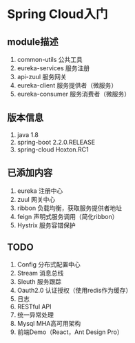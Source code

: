 # Spring Cloud入门

## module描述

1. common-utils 公共工具
2. eureka-services 服务注册
3. api-zuul 服务网关
4. eureka-client 服务提供者（微服务）
5. eureka-consumer 服务消费者（微服务）

## 版本信息

1. java 1.8
2. spring-boot 2.2.0.RELEASE
3. spring-cloud Hoxton.RC1

## 已添加内容

1. eureka 注册中心
2. zuul 网关中心
3. ribbon 负载均衡，获取服务提供者地址
4. feign 声明式服务调用（简化ribbon）
5. Hystrix 服务容错保护

## TODO

1. Config 分布式配置中心
2. Stream 消息总线
3. Sleuth 服务跟踪
4. Oauth2.0 认证授权（使用redis作为缓存）
5. 日志
6. RESTful API
7. 统一异常处理
8. Mysql MHA高可用架构
9. 前端Demo（React，Ant Design Pro）